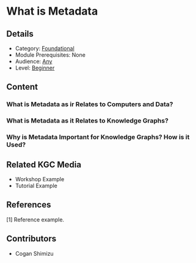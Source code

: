 # What is Metadata
## Details
* Category: [Foundational](../categories/Foundational.md)
* Module Prerequisites: None
* Audience: [Any](../audiences/Any.md)
* Level: [Beginner](../levels/Beginner.md)

## Content

### What is Metadata as ir Relates to Computers and Data?

### What is Metadata as it Relates to Knowledge Graphs?

### Why is Metadata Important for Knowledge Graphs? How is it Used?


## Related KGC Media
* Workshop Example
* Tutorial Example

## References
[1] Reference example.

## Contributors
* Cogan Shimizu
